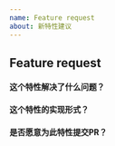 ```yaml
---
name: Feature request
about: 新特性建议
---
```


<!-- 创建新特性建议前请确定你的DataV是最新版的 -->

## Feature request

#### 这个特性解决了什么问题？

#### 这个特性的实现形式？

#### 是否愿意为此特性提交PR？
